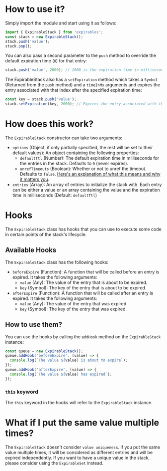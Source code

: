 # How to use it?

Simply import the module and start using it as follows:

```js
import { ExpirableStack } from 'expirables';
const stack = new ExpirableStack();
stack.push('value');
stack.pop();
```

You can also pass a second parameter to the `push` method to override the default expiration time (`0`) for that entry:

```js
stack.push('value', 2000); // 2000 is the expiration time in milliseconds for this entry
```

The ExpirableStack also has a `setExpiration` method which takes a `Symbol` (Returned from the `push` method) and a `timeInMs` arguments and expires the entry associated with that index after the specified expiration time:

```js
const key = stack.push('value');
stack.setExpiration(key, 2000); // Expires the entry associated with the index 0 after 2000 milliseconds
```

# How does this work?

The `ExpirableStack` constructor can take two arguments:

- `options` (Object, if only partially specified, the rest will be set to their default values): An object containing the following properties:
  - `defaultTtl` (Number): The default expiration time in milliseconds for the entries in the stack. Defaults to `0` (never expires).
  - `unrefTimeouts` (Boolean): Whether or not to unref the timeout. Defaults to `false`. [Here's an explanation of what this means and why it matters you](https://nodejs.org/api/timers.html#timeoutunref).
- `entries` (Array): An array of entries to initialize the stack with. Each entry can be either a value or an array containing the value and the expiration time in milliseconds (Default: `defaultTtl`)

# Hooks

The `ExpirableStack` class has hooks that you can use to execute some code in certain points of the stack's lifecycle.

## Available Hooks

The `ExpirableStack` class has the following hooks:

- `beforeExpire` (Function): A function that will be called before an entry is expired. It takes the following arguments:
  - `value` (Any): The value of the entry that is about to be expired.
  - `key` (Symbol): The key of the entry that is about to be expired.
- `afterExpire` (Function): A function that will be called after an entry is expired. It takes the following arguments:
  - `value` (Any): The value of the entry that was expired.
  - `key` (Symbol): The key of the entry that was expired.

## How to use them?

You can use the hooks by calling the `addHook` method on the `ExpirableStack` instance:

```js
const queue = new ExpirableStack();
queue.addHook('beforeExpire', (value) => {
  console.log(`The value ${value} is about to expire`);
});
queue.addHook('afterExpire', (value) => {
  console.log(`The value ${value} has expired`);
});
```

### `this` keyword

The `this` keyword in the hooks will refer to the `ExpirableStack` instance.

# What if I put the same value multiple times?

The `ExpirableStack` doesn't consider `value uniqueness`. If you put the same value multiple times, it will be considered as different entries and will be expired independently. If you want to have a unique value in the stack, please consider using the `ExpirableSet` instead.
